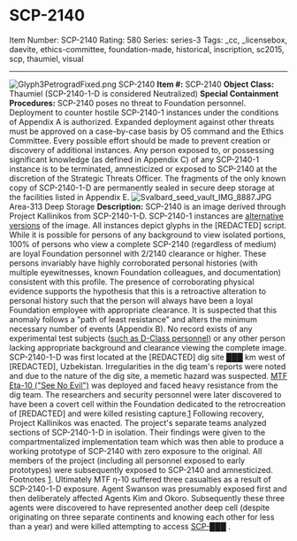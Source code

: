 # SCP-2140
Item Number: SCP-2140
Rating: 580
Series: series-3
Tags: _cc, _licensebox, daevite, ethics-committee, foundation-made, historical, inscription, sc2015, scp, thaumiel, visual

---

![Glyph3PetrogradFixed.png](https://scp-wiki.wdfiles.com/local--files/scp-2140/Glyph3PetrogradFixed.png)
SCP-2140
**Item #:** SCP-2140
**Object Class:** Thaumiel (SCP-2140-1-D is considered Neutralized)
**Special Containment Procedures:** SCP-2140 poses no threat to Foundation personnel. Deployment to counter hostile SCP-2140-1 instances under the conditions of Appendix A is authorized. Expanded deployment against other threats must be approved on a case-by-case basis by O5 command and the Ethics Committee.
Every possible effort should be made to prevent creation or discovery of additional instances. Any person exposed to, or possessing significant knowledge (as defined in Appendix C) of any SCP-2140-1 instance is to be terminated, amnesticized or exposed to SCP-2140 at the discretion of the Strategic Threats Officer.
The fragments of the only known copy of SCP-2140-1-D are permanently sealed in secure deep storage at the facilities listed in Appendix E.
![Svalbard_seed_vault_IMG_8887.JPG](https://scp-wiki.wdfiles.com/local--files/scp-2140/Svalbard_seed_vault_IMG_8887.JPG)
Area-313 Deep Storage
**Description:** SCP-2140 is an image derived through Project Kallinikos from SCP-2140-1-D. SCP-2140-1 instances are [alternative](/scp-2602-photographic-evidence) [versions](/the-assassination-of-beleaguered-normalcy-by-the-coward-game) of the image. All instances depict glyphs in the [REDACTED] script.
While it is possible for persons of any background to view isolated portions, 100% of persons who view a complete SCP-2140 (regardless of medium) are loyal Foundation personnel with 2/2140 clearance or higher. These persons invariably have highly corroborated personal histories (with multiple eyewitnesses, known Foundation colleagues, and documentation) consistent with this profile. The presence of corroborating physical evidence supports the hypothesis that this is a retroactive alteration to personal history such that the person will always have been a loyal Foundation employee with appropriate clearance. It is suspected that this anomaly follows a "path of least resistance" and alters the minimum necessary number of events (Appendix B). No record exists of any experimental test subjects ([such as D-Class personnel](/database-error)) or any other person lacking appropriate background and clearance viewing the complete image.
SCP-2140-1-D was first located at the [REDACTED] dig site ███ km west of [REDACTED], Uzbekistan. Irregularities in the dig team's reports were noted and due to the nature of the dig site, a memetic hazard was suspected. [MTF Eta-10 ("See No Evil")](/task-forces#eta-10) was deployed and faced heavy resistance from the dig team. The researchers and security personnel were later discovered to have been a covert cell within the Foundation dedicated to the retrocreation of [REDACTED] and were killed resisting capture.[1](javascript:;)
Following recovery, Project Kallinikos was enacted. The project's separate teams analyzed sections of SCP-2140-1-D in isolation. Their findings were given to the compartmentalized implementation team which was then able to produce a working prototype of SCP-2140 with zero exposure to the original. All members of the project (including all personnel exposed to early prototypes) were subsequently exposed to SCP-2140 and amnesticized.
Footnotes
[1](javascript:;). Ultimately MTF η-10 suffered three casualties as a result of SCP-2140-1-D exposure. Agent Swanson was presumably exposed first and then deliberately affected Agents Kim and Okoro. Subsequently these three agents were discovered to have represented another deep cell (despite originating on three separate continents and knowing each other for less than a year) and were killed attempting to access [SCP-███](/scp-140) .